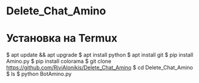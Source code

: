 # Delete_Chat_Amino

# Установка на Termux

$ apt update && apt upgrade
$ apt install python
$ apt install git
$ pip install Amino.py
$ pip install colorama
$ git clone https://github.com/RiviAlonikis/Delete_Chat_Amino
$ cd Delete_Chat_Amino
$ ls
$ python BotAmino.py
